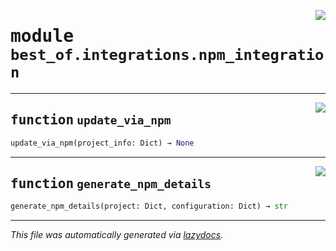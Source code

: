 <!-- markdownlint-disable -->

<a href="https://github.com/best-of-lists/best-of-generator/blob/main/src/best_of/integrations/npm_integration.py#L0"><img align="right" style="float:right;" src="https://img.shields.io/badge/-source-cccccc?style=flat-square"></a>

# <kbd>module</kbd> `best_of.integrations.npm_integration`





---

<a href="https://github.com/best-of-lists/best-of-generator/blob/main/src/best_of/integrations/npm_integration.py#L13"><img align="right" style="float:right;" src="https://img.shields.io/badge/-source-cccccc?style=flat-square"></a>

## <kbd>function</kbd> `update_via_npm`

```python
update_via_npm(project_info: Dict) → None
```






---

<a href="https://github.com/best-of-lists/best-of-generator/blob/main/src/best_of/integrations/npm_integration.py#L58"><img align="right" style="float:right;" src="https://img.shields.io/badge/-source-cccccc?style=flat-square"></a>

## <kbd>function</kbd> `generate_npm_details`

```python
generate_npm_details(project: Dict, configuration: Dict) → str
```








---

_This file was automatically generated via [lazydocs](https://github.com/ml-tooling/lazydocs)._

